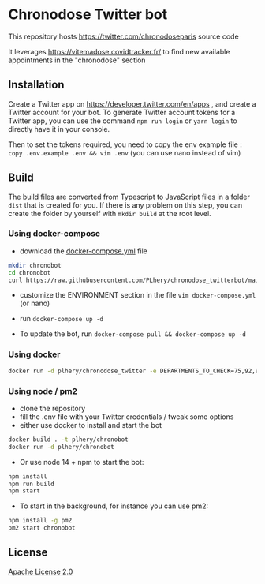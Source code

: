 # Chronodose Twitter bot

This repository hosts https://twitter.com/chronodoseparis source code

It leverages https://vitemadose.covidtracker.fr/ to find new available appointments in the "chronodose" section

## Installation

Create a Twitter app on https://developer.twitter.com/en/apps , and create a Twitter account for your bot.
To generate Twitter account tokens for a Twitter app, you can use the command `npm run login` or `yarn login` to directly have it in your console.

Then to set the tokens required, you need to copy the env example file :
`copy .env.example .env && vim .env` (you can use nano instead of vim)

## Build

The build files are converted from Typescript to JavaScript files in a folder `dist` that is created for you.
If there is any problem on this step, you can create the folder by yourself with `mkdir build` at the root level.

### Using docker-compose

- download the [docker-compose.yml](docker-compose.yml) file

```bash
mkdir chronobot
cd chronobot
curl https://raw.githubusercontent.com/PLhery/chronodose_twitterbot/main/docker-compose.yml -o docker-compose.yml
```

- customize the ENVIRONMENT section in the file `vim docker-compose.yml` (or nano)

- run `docker-compose up -d`
- To update the bot, run `docker-compose pull && docker-compose up -d`

### Using docker

```bash
docker run -d plhery/chronodose_twitter -e DEPARTMENTS_TO_CHECK=75,92,93,94 -e APP_KEY=XXXX -e APP_SECRET=XXXX -e ACCESS_TOKEN=XXXX -e ACCESS_SECRET=XXXX
```

### Using node / pm2

- clone the repository
- fill the .env file with your Twitter credentials / tweak some options
- either use docker to install and start the bot

```bash
docker build . -t plhery/chronobot
docker run -d plhery/chronobot
```

- Or use node 14 + npm to start the bot:

```bash
npm install
npm run build
npm start
```

- To start in the background, for instance you can use pm2:

```bash
npm install -g pm2
pm2 start chronobot
```

## License

[Apache License 2.0](https://choosealicense.com/licenses/apache-2.0/)
